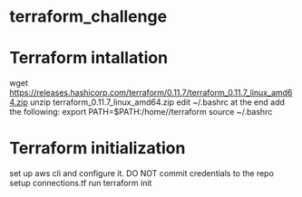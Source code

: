 # terraform_challenge

# Terraform intallation
wget https://releases.hashicorp.com/terraform/0.11.7/terraform_0.11.7_linux_amd64.zip
unzip terraform_0.11.7_linux_amd64.zip
edit ~/.bashrc at the end add the following:  export PATH=$PATH:/home/<username>/terraform
source ~/.bashrc

# Terraform initialization

set up aws cli and configure it. DO NOT commit credentials to the repo
setup connections.tf
run terraform init

#
